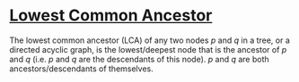 # [Lowest Common Ancestor](https://en.wikipedia.org/wiki/Lowest_common_ancestor)

The lowest common ancestor (LCA) of any two nodes *p* and *q* in a tree, or a directed acyclic graph, is the lowest/deepest node that is the ancestor of *p* and *q* (i.e. *p* and *q* are the descendants of this node). *p* and *q* are both ancestors/descendants of themselves.
